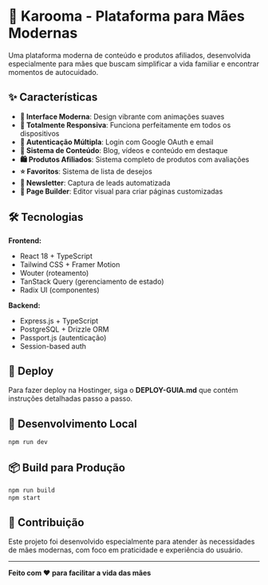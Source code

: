# 🌸 Karooma - Plataforma para Mães Modernas

Uma plataforma moderna de conteúdo e produtos afiliados, desenvolvida especialmente para mães que buscam simplificar a vida familiar e encontrar momentos de autocuidado.

## ✨ Características

- **🎨 Interface Moderna**: Design vibrante com animações suaves
- **📱 Totalmente Responsiva**: Funciona perfeitamente em todos os dispositivos
- **🔐 Autenticação Múltipla**: Login com Google OAuth e email
- **📝 Sistema de Conteúdo**: Blog, vídeos e conteúdo em destaque
- **🛍️ Produtos Afiliados**: Sistema completo de produtos com avaliações
- **⭐ Favoritos**: Sistema de lista de desejos
- **📧 Newsletter**: Captura de leads automatizada
- **🎯 Page Builder**: Editor visual para criar páginas customizadas

## 🛠️ Tecnologias

**Frontend:**
- React 18 + TypeScript
- Tailwind CSS + Framer Motion
- Wouter (roteamento)
- TanStack Query (gerenciamento de estado)
- Radix UI (componentes)

**Backend:**
- Express.js + TypeScript
- PostgreSQL + Drizzle ORM
- Passport.js (autenticação)
- Session-based auth

## 🚀 Deploy

Para fazer deploy na Hostinger, siga o **DEPLOY-GUIA.md** que contém instruções detalhadas passo a passo.

## 🔧 Desenvolvimento Local

```bash
npm run dev
```

## 📦 Build para Produção

```bash
npm run build
npm start
```

## 🤝 Contribuição

Este projeto foi desenvolvido especialmente para atender às necessidades de mães modernas, com foco em praticidade e experiência do usuário.

---

**Feito com ❤️ para facilitar a vida das mães**